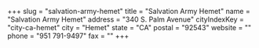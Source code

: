 +++
slug = "salvation-army-hemet"
title = "Salvation Army Hemet"
name = "Salvation Army Hemet"
address = "340 S. Palm Avenue"
cityIndexKey = "city-ca-hemet"
city = "Hemet"
state = "CA"
postal = "92543"
website = ""
phone = "951 791-9497"
fax = ""
+++
